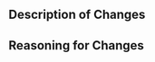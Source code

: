 <!--
	Thanks for submitting a new pull request, your contributions and time spent
	on them are appreciated. Please do your best to fill out the required
	information, and remember not to submit any sensitive information.
	-->

## Description of Changes

<!--
	Provide a detailed description of what exactly you're changing.
	-->

## Reasoning for Changes

<!--
	Provide a list of reasons for why these changes are being made. Don't
	forget to link any pertinent issues.
	-->
